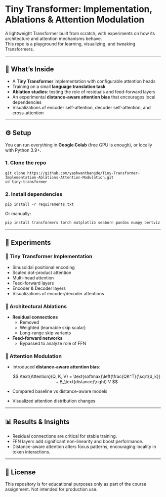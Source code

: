 # Tiny Transformer: Implementation, Ablations & Attention Modulation

A lightweight Transformer built from scratch, with experiments on how its architecture and attention mechanisms behave.  
This repo is a playground for learning, visualizing, and tweaking Transformers.

---
## 🚀 What’s Inside
- A **Tiny Transformer** implementation with configurable attention heads
- Training on a small **language translation task**
- **Ablation studies**: testing the role of residuals and feed-forward layers
- An experimental **distance-aware attention bias** that encourages local dependencies
- Visualizations of encoder self-attention, decoder self-attention, and cross-attention

---

## ⚙️ Setup
You can run everything in **Google Colab** (free GPU is enough), or locally with Python 3.9+.

### 1. Clone the repo
```
git clone https://github.com/yashwantbangde/Tiny-Transformer-Implementation-Ablations-Attention-Modulation.git
cd tiny-transformer
```
### 2. Install dependencies
```
pip install -r requirements.txt
```
Or manually:
```
pip install transformers torch matplotlib seaborn pandas numpy bertviz
```
---

## 🚀 Experiments

### 🔹 Tiny Transformer Implementation
- Sinusoidal positional encoding
- Scaled dot-product attention
- Multi-head attention
- Feed-forward layers
- Encoder & Decoder layers
- Visualizations of encoder/decoder attentions

### 🔹 Architectural Ablations
- **Residual connections**
  - Removed
  - Weighted (learnable skip scalar)
  - Long-range skip variants
- **Feed-forward networks**
  - Bypassed to analyze role of FFN

### 🔹 Attention Modulation
- Introduced **distance-aware attention bias**:

  $$
  \text{Attention}(Q, K, V) = \text{softmax}\left(\frac{QK^T}{\sqrt{d_k}} + B_\text{distance}\right) V
  $$

- Compared baseline vs distance-aware models
- Visualized attention distribution changes

---

## 📊 Results & Insights
- Residual connections are critical for stable training.
- FFN layers add significant non-linearity and boost performance.
- Distance-aware attention alters focus patterns, encouraging locality in token interactions.

---

## 📜 License
This repository is for educational purposes only as part of the course assignment.
Not intended for production use.
